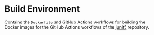 # Build Environment

Contains the `Dockerfile` and GitHub Actions workflows for building the Docker images for the GitHub Actions workflows of the [junit5](https://github.com/junit-team/junit5) repository.
